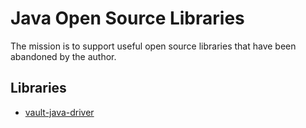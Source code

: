 Java Open Source Libraries
=================
The mission is to support useful open source libraries that have been abandoned by the author.

Libraries
-----------------
* [vault-java-driver](https://github.com/jopenlibs/vault-java-driver)
